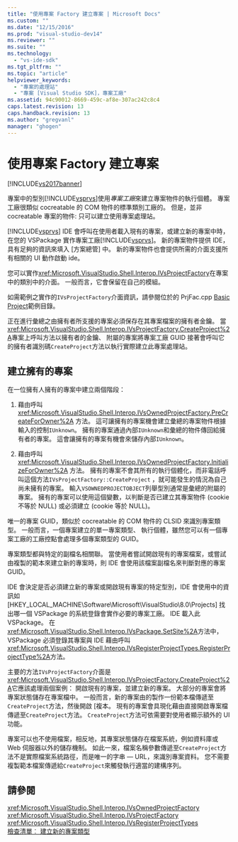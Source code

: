 ```yaml
---
title: "使用專案 Factory 建立專案 | Microsoft Docs"
ms.custom: ""
ms.date: "12/15/2016"
ms.prod: "visual-studio-dev14"
ms.reviewer: ""
ms.suite: ""
ms.technology: 
  - "vs-ide-sdk"
ms.tgt_pltfrm: ""
ms.topic: "article"
helpviewer_keywords: 
  - "專案的處理站"
  - "專案 [Visual Studio SDK]，專案工廠"
ms.assetid: 94c90012-8669-459c-af8e-307ac242c8c4
caps.latest.revision: 13
caps.handback.revision: 13
ms.author: "gregvanl"
manager: "ghogen"
---
```

# 使用專案 Factory 建立專案
[!INCLUDE[vs2017banner](../../code-quality/includes/vs2017banner.md)]

專案中的型別[!INCLUDE[vsprvs](../../code-quality/includes/vsprvs_md.md)]使用*專案工廠*來建立專案物件的執行個體。  專案工廠很類似 cocreatable 的 COM 物件的標準類別工廠的。  但是，並非 cocreatable 專案的物件: 只可以建立使用專案處理站。  
  
 [!INCLUDE[vsprvs](../../code-quality/includes/vsprvs_md.md)] IDE 會呼叫在使用者載入現有的專案，或建立新的專案中時，在您的 VSPackage 實作專案工廠[!INCLUDE[vsprvs](../../code-quality/includes/vsprvs_md.md)]。  新的專案物件提供 IDE，具有足夠的資訊來填入 \[方案總管\] 中。  新的專案物件也會提供所需的介面支援所有相關的 UI 動作啟動 ide。  
  
 您可以實作<xref:Microsoft.VisualStudio.Shell.Interop.IVsProjectFactory>在專案中的類別中的介面。  一般而言，它會保留在自己的模組。  
  
 如需範例之實作的`IVsProjectFactory`介面資訊，請參閱位於的 PrjFac.cpp [Basic Project](http://msdn.microsoft.com/zh-tw/385fd2a3-d9f1-4808-87c2-a3f05a91fc36)範例目錄。  
  
 正在進行彙總之由擁有者所支援的專案必須保存在其專案檔案的擁有者金鑰。  當<xref:Microsoft.VisualStudio.Shell.Interop.IVsProjectFactory.CreateProject%2A>專案上呼叫方法以擁有者的金鑰、 附屬的專案將專案工廠 GUID 接著會呼叫它的擁有者識別碼`CreateProject`方法以執行實際建立此專案處理站。  
  
## 建立擁有的專案  
 在一位擁有人擁有的專案中建立兩個階段：  
  
1.  藉由呼叫 <xref:Microsoft.VisualStudio.Shell.Interop.IVsOwnedProjectFactory.PreCreateForOwner%2A> 方法。  這可讓擁有的專案機會建立彙總的專案物件根據輸入的控制`IUnknown`。  擁有的專案通過內部`IUnknown`和彙總的物件傳回給擁有者的專案。  這會讓擁有的專案有機會來儲存內部`IUnknown`。  
  
2.  藉由呼叫 <xref:Microsoft.VisualStudio.Shell.Interop.IVsOwnedProjectFactory.InitializeForOwner%2A> 方法。  擁有的專案不會其所有的執行個體化，而非電話呼叫這個方法`IVsProjectFactory::CreateProject` ，就可能發生的情況為自己尚未擁有的專案。  輸入`VSOWNEDPROJECTOBJECT`列舉型別通常是彙總的附屬的專案。  擁有的專案可以使用這個變數，以判斷是否已建立其專案物件 \(cookie 不等於 NULL\) 或必須建立 \(cookie 等於 NULL\)。  
  
 唯一的專案 GUID，類似於 cocreatable 的 COM 物件的 CLSID 來識別專案類型。  一般而言，一個專案建立的單一專案類型、 執行個體，雖然您可以有一個專案工廠的工廠控點會處理多個專案類型的 GUID。  
  
 專案類型都與特定的副檔名相關聯。  當使用者嘗試開啟現有的專案檔案，或嘗試由複製的範本來建立新的專案時，則 IDE 會使用該檔案副檔名來判斷對應的專案 GUID。  
  
 IDE 會決定是否必須建立新的專案或開啟現有專案的特定型別，IDE 會使用中的資訊如 \[HKEY\_LOCAL\_MACHINE\\Software\\Microsoft\\VisualStudio\\8.0\\Projects\] 找出哪一個 VSPackage 的系統登錄會實作必要的專案工廠。  IDE 載入此 VSPackage。  在<xref:Microsoft.VisualStudio.Shell.Interop.IVsPackage.SetSite%2A>方法中，VSPackage 必須登錄其專案與 IDE 藉由呼叫<xref:Microsoft.VisualStudio.Shell.Interop.IVsRegisterProjectTypes.RegisterProjectType%2A>方法。  
  
 主要的方法`IVsProjectFactory`介面是<xref:Microsoft.VisualStudio.Shell.Interop.IVsProjectFactory.CreateProject%2A>它應該處理兩個案例： 開啟現有的專案，並建立新的專案。  大部分的專案會將專案狀態儲存在專案檔中。  一般而言，新的專案由的製作一份範本檔傳遞至`CreateProject`方法，然後開啟 \[複本。  現有的專案會具現化藉由直接開啟專案檔傳遞至`CreateProject`方法。  `CreateProject`方法可依需要對使用者顯示額外的 UI 功能。  
  
 專案可以也不使用檔案，相反地，其專案狀態儲存在檔案系統，例如資料庫或 Web 伺服器以外的儲存機制。  如此一來，檔案名稱參數傳遞至`CreateProject`方法不是實際檔案系統路徑，而是唯一的字串 — URL，來識別專案資料。  您不需要複製範本檔案傳遞給`CreateProject`來觸發執行適當的建構序列。  
  
## 請參閱  
 <xref:Microsoft.VisualStudio.Shell.Interop.IVsOwnedProjectFactory>   
 <xref:Microsoft.VisualStudio.Shell.Interop.IVsProjectFactory>   
 <xref:Microsoft.VisualStudio.Shell.Interop.IVsRegisterProjectTypes>   
 [檢查清單︰ 建立新的專案類型](../../extensibility/internals/checklist-creating-new-project-types.md)